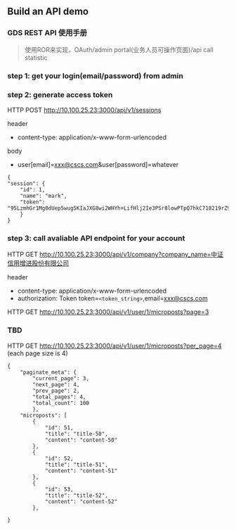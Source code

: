 ## Build an API demo 

### GDS REST API 使用手册

> 使用ROR来实现，OAuth/admin portal(业务人员可操作页面)/api call statistic

### step 1: get your login(email/password) from admin

### step 2: generate access token

HTTP POST http://10.100.25.23:3000/api/v1/sessions

header
- content-type: application/x-www-form-urlencoded

body
- user[email]=xxx@cscs.com&user[password]=whatever

```
{
"session": {
	"id": 1,
	"name": "mark",
	"token": "95LzmhGr1Mg0dUep5wug5KIaJXG8wi2WHYh+LifHlj2Ie3PSr8lowPTpQ7hkC718219rZ9U/EA3aRTOaRGOBPA=="
	}
}
```

### step 3: call avaliable API endpoint for your account

HTTP GET http://10.100.25.23:3000/api/v1/company?company_name=中证信用增进股份有限公司

header
- content-type: application/x-www-form-urlencoded
- authorization: Token token=`<token_string>`,email=xxx@cscs.com

HTTP GET http://10.100.25.23:3000/api/v1/user/1/microposts?page=3


### TBD

HTTP GET http://10.100.25.23:3000/api/v1/user/1/microposts?per_page=4 (each page size is 4)
```
{
	"paginate_meta": {
		"current_page": 3,
		"next_page": 4,
		"prev_page": 2,
		"total_pages": 4,
		"total_count": 100
		},
	"microposts": [
		{
			"id": 51,
			"title": "title-50",
			"content": "content-50"
		},
		{
			"id": 52,
			"title": "title-51",
			"content": "content-51"
		},
		{
			"id": 53,
			"title": "title-52",
			"content": "content-52"
		},

}
```  
